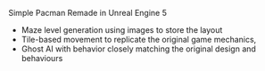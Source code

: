 Simple Pacman Remade in Unreal Engine 5
- Maze level generation using images to store the layout
- Tile-based movement to replicate the original game mechanics,
- Ghost AI with behavior closely matching the original design and behaviours
